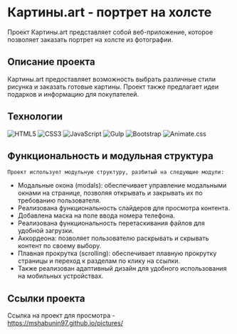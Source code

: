 # Картины.art - портрет на холсте

Проект Картины.art представляет собой веб-приложение, которое позволяет заказать портрет на холсте из фотографии.

## Описание проекта

Картины.art предоставляет возможность выбрать различные стили рисунка и заказать готовые картины. Проект также предлагает идеи подарков и информацию для покупателей.

## Технологии

![HTML5](https://img.shields.io/badge/-HTML5-e34f26?logo=html5&logoColor=white)
![CSS3](https://img.shields.io/badge/-CSS3-1572b6?logo=css3&logoColor=white)
![JavaScript](https://img.shields.io/badge/-JavaScript-f7df1e?logo=javaScript&logoColor=black)
![Gulp](https://img.shields.io/badge/-Gulp-cf4647?logo=gulp&logoColor=white)
![Bootstrap](https://img.shields.io/badge/-Bootstrap-7952b3?logo=bootstrap&logoColor=white)
![Animate.css](https://img.shields.io/badge/-Animate.css-FF2D20?logo=css3&logoColor=white)

## Функциональность и модульная структура

    Проект использует модульную структуру, разбитый на следующие модули:
* Модальные окона (modals): обеспечивает управление модальными окнами на странице, позволяя открывать и закрывать их по требованию пользователя.
* Реализована функциональность слайдеров для просмотра контента.
* Добавлена маска на поле ввода номера телефона.
* Реализована функциональность перетаскивания файлов для удобной загрузки.
* Аккордеона: позволяет пользователю раскрывать и скрывать контент по своему выбору.
* Плавная прокрутка (scrolling): обеспечивает плавную прокрутку страницы и переход к разделам по клику на ссылки.
* Также реализован адаптивный дизайн для удобного использования на мобильных устройствах.

## Ссылки проекта

Ссылка на проект для просмотра - https://mshabunin97.github.io/pictures/
